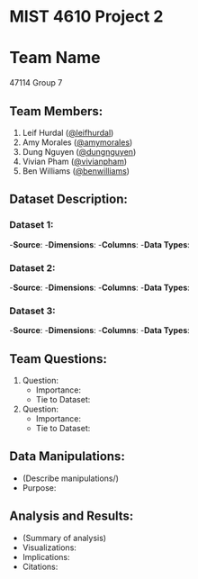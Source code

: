 # MIST 4610 Project 2

# Team Name
47114 Group 7

## Team Members:
1. Leif Hurdal ([@leifhurdal](https://github.com/leifhurdal))
2. Amy Morales ([@amymorales](https://github.com/amyfrmorales))
3. Dung Nguyen ([@dungnguyen](https://github.com/den50791))
4. Vivian Pham ([@vivianpham](https://github.com/vivianxpham))
5. Ben Williams ([@benwilliams](https://github.com/bendeanwilly))

## Dataset Description:

### Dataset 1:
  -**Source**:
  -**Dimensions**:
  -**Columns**:
  -**Data Types**:

### Dataset 2:
  -**Source**:
  -**Dimensions**:
  -**Columns**:
  -**Data Types**:

### Dataset 3:
  -**Source**:
  -**Dimensions**:
  -**Columns**:
  -**Data Types**:

## Team Questions:

1. Question:
   - Importance:
   - Tie to Dataset:
2. Question:
   - Importance:
   - Tie to Dataset:
   
## Data Manipulations:
   - (Describe manipulations/)
   - Purpose:

## Analysis and Results:
   - (Summary of analysis)
   - Visualizations:
   - Implications:
   - Citations:
